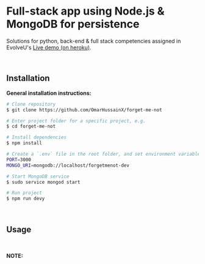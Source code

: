 #  Full-stack app using Node.js & MongoDB for persistence
Solutions for python, back-end & full stack competencies assigned in EvolveU's [Live demo (on heroku)](https://ancient-shelf-29938.herokuapp.com/).


&nbsp;
&nbsp;


## Installation



__General installation instructions:__
```bash
# Clone repository
$ git clone https://github.com/OmarHussainX/forget-me-not

# Enter project folder for a specific project, e.g.
$ cd forget-me-not

# Install dependencies
$ npm install

# Create a `.env` file in the root folder, and set environment variables:
PORT=3000
MONGO_URI=mongodb://localhost/forgetmenot-dev

# Start MongoDB service
$ sudo service mongod start

# Run project
$ npm run devy
```


&nbsp;
&nbsp;


## Usage



&nbsp;


__NOTE:__ 